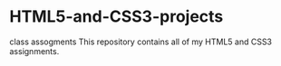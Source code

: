 # HTML5-and-CSS3-projects
class assogments
This repository contains all of my HTML5 and CSS3 assignments.
